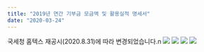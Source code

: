 ```yaml
---
title: "2019년 연간 기부금 모금액 및 활용실적 명세서"
date: "2020-03-24"
---
```


국세청 홈텍스 재공시(2020.8.31)에 따라 변경되었습니다.n ![](/kr/wp-content/uploads/kboard_attached/3/202010/5f840e76e08752876832.jpg) ![](/kr/wp-content/uploads/kboard_attached/3/202010/5f840e76d60571489813.jpg) ![](/kr/wp-content/uploads/kboard_attached/3/202010/5f840e76cfc998548788.jpg) ![](/kr/wp-content/uploads/kboard_attached/3/202010/5f840e76c73565475501.jpg)
